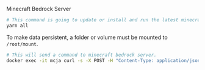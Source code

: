 Minecraft Bedrock Server

```bash
# This command is going to update or install and run the latest minecraft bedrock server.
yarn all
```

To make data persistent, a folder or volume must be mounted to `/root/mount`.

```bash
# This will send a command to minecraft bedrock server.
docker exec -it mcja curl -s -X POST -H "Content-Type: application/json" -d '{"command": "stop"}' 127.0.0.1:8080
```
